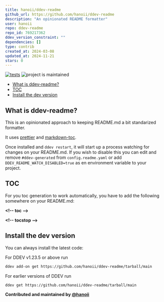 ```yaml
---
title: hanoii/ddev-readme
github_url: https://github.com/hanoii/ddev-readme
description: "An opinionated README formatter"
user: hanoii
repo: ddev-readme
repo_id: 769217362
ddev_version_constraint: ""
dependencies: []
type: contrib
created_at: 2024-03-08
updated_at: 2024-11-21
stars: 0
---
```


[![tests](https://github.com/hanoii/ddev-readme/actions/workflows/tests.yml/badge.svg)](https://github.com/hanoii/ddev-readme/actions/workflows/tests.yml)
![project is maintained](https://img.shields.io/maintenance/yes/2024.svg)

<!-- toc -->

- [What is ddev-readme?](#what-is-ddev-readme)
- [TOC](#toc)
- [Install the dev version](#install-the-dev-version)

<!-- tocstop -->

## What is ddev-readme?

This is an opinionated approach to keeping README.md a bit standarized
formatter.

It uses [prettier](https://prettier.io/) and
[markdown-toc](https://www.npmjs.com/package/markdown-toc?activeTab=readme).

Once installed and `ddev restart`, it will start up a process watching for
changes on your README.md. If you wish to disable this you can edit and remove
`#ddev-generated` from `config.readme.yaml` or add
`DDEV_README_WATCH_DISABLED=true` as en environment variable to your project.

## TOC

For you toc generation to work automatically, you have to add the following
somewhere on your README.md:

**&lt;!-- toc --&gt;**

**&lt;!-- tocstop --&gt;**

## Install the dev version

You can always install the latest code:

For DDEV v1.23.5 or above run

```sh
ddev add-on get https://github.com/hanoii/ddev-readme/tarball/main
```

For earlier versions of DDEV run

```sh
ddev get https://github.com/hanoii/ddev-readme/tarball/main
```

**Contributed and maintained by [@hanoii](https://github.com/hanoii)**
